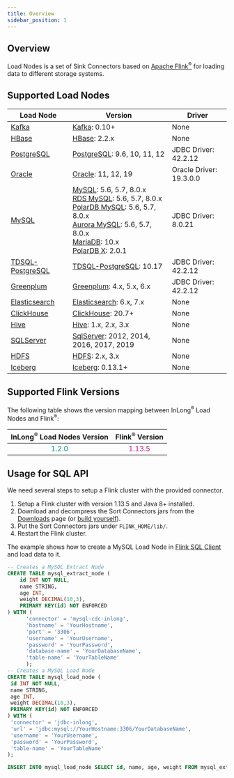 ```yaml
---
title: Overview
sidebar_position: 1
---
```


## Overview

Load Nodes is a set of Sink Connectors based on <a href="https://flink.apache.org/">Apache Flink<sup>®</sup></a> for loading data to different storage systems. 

## Supported Load Nodes
| Load Node                               | Version                                                                                                                                                                                                                                                                                                                                                                                                | Driver                  |
|-----------------------------------------|--------------------------------------------------------------------------------------------------------------------------------------------------------------------------------------------------------------------------------------------------------------------------------------------------------------------------------------------------------------------------------------------------------|-------------------------|
| [Kafka](kafka.md)                       | [Kafka](https://kafka.apache.org/): 0.10+                                                                                                                                                                                                                                                                                                                                                              | None                    |
| [HBase](hbase.md)                       | [HBase](https://hbase.apache.org/): 2.2.x                                                                                                                                                                                                                                                                                                                                                              | None                    |
| [PostgreSQL](postgresql.md)             | [PostgreSQL](https://www.postgresql.org/): 9.6, 10, 11, 12                                                                                                                                                                                                                                                                                                                                             | JDBC Driver: 42.2.12                     |
| [Oracle](oracle.md)                     | [Oracle](https://www.oracle.com/index.html): 11, 12, 19                                                                                                                                                                                                                                                                                                                                                | Oracle Driver: 19.3.0.0 |
| [MySQL](mysql.md)                       | [MySQL](https://dev.mysql.com/doc): 5.6, 5.7, 8.0.x <br/> [RDS MySQL](https://www.aliyun.com/product/rds/mysql): 5.6, 5.7, 8.0.x <br/> [PolarDB MySQL](https://www.aliyun.com/product/polardb): 5.6, 5.7, 8.0.x <br/> [Aurora MySQL](https://aws.amazon.com/cn/rds/aurora): 5.6, 5.7, 8.0.x <br/> [MariaDB](https://mariadb.org): 10.x <br/> [PolarDB X](https://github.com/ApsaraDB/galaxysql): 2.0.1 | JDBC Driver: 8.0.21     |
| [TDSQL-PostgreSQL](tdsql-postgresql.md) | [TDSQL-PostgreSQL](https://cloud.tencent.com/document/product/1129): 10.17                                                                                                                                                                                                                                                                                                                             | JDBC Driver: 42.2.12  |
| [Greenplum](greenplum.md)               | [Greenplum](https://greenplum.org/): 4.x, 5.x, 6.x                                                                                                                                                                                                                                                                                                                                                      | JDBC Driver: 42.2.12                     |
| [Elasticsearch](elasticsearch.md)       | [Elasticsearch](https://www.elastic.co/): 6.x, 7.x                                                                                                                                                                                                                                                                                                                                                     | None                    |
| [ClickHouse](clickhouse.md)             | [ClickHouse](https://clickhouse.com/): 20.7+                                                                                                                                                                                                                                                                                                                                                           | None                    |
| [Hive](hive.md)                         | [Hive](https://hive.apache.org/): 1.x, 2.x, 3.x                                                                                                                                                                                                                                                                                                                                                        | None                    |
| [SQLServer](sqlserver.md)               | [SqlServer](https://www.microsoft.com/sql-server): 2012, 2014, 2016, 2017, 2019                                                                                                                                                                                                                                                                                                                        | None                    |
| [HDFS](hdfs.md)                         | [HDFS](https://hadoop.apache.org/): 2.x, 3.x                                                                                                                                                                                                                                                                                                                                                           | None                    |
| [Iceberg](iceberg.md)                   | [Iceberg](https://iceberg.apache.org/): 0.13.1+                                                                                                                                                                                                                                                                                                                                                        | None                    |


## Supported Flink Versions

The following table shows the version mapping between InLong<sup>®</sup> Load Nodes and Flink<sup>®</sup>:

| InLong<sup>®</sup> Load Nodes Version |          Flink<sup>®</sup> Version          |
|:-------------------------------------:|:-------------------------------------------:|
|  <font color="DarkCyan">1.2.0</font>  | <font color="MediumVioletRed">1.13.5</font> |

## Usage for SQL API

We need several steps to setup a Flink cluster with the provided connector.

1. Setup a Flink cluster with version 1.13.5 and Java 8+ installed.
2. Download and decompress the Sort Connectors jars from the [Downloads](/download/main) page (or [build yourself](../../quick_start/how_to_build.md)).
3. Put the Sort Connectors jars under `FLINK_HOME/lib/`.
4. Restart the Flink cluster.

The example shows how to create a MySQL Load Node in [Flink SQL Client](https://ci.apache.org/projects/flink/flink-docs-release-1.13/dev/table/sqlClient.html) and load data to it.

```sql
-- Creates a MySQL Extract Node
CREATE TABLE mysql_extract_node (
    id INT NOT NULL,
    name STRING,
    age INT,
    weight DECIMAL(10,3),
    PRIMARY KEY(id) NOT ENFORCED
) WITH (
      'connector' = 'mysql-cdc-inlong',
      'hostname' = 'YourHostname',
      'port' = '3306',
      'username' = 'YourUsername',
      'password' = 'YourPassword',
      'database-name' = 'YourDatabaseName',
      'table-name' = 'YourTableName'
      );
-- Creates a MySQL Load Node
CREATE TABLE mysql_load_node (
 id INT NOT NULL,
 name STRING,
 age INT,
 weight DECIMAL(10,3),
 PRIMARY KEY(id) NOT ENFORCED
) WITH (
 'connector' = 'jdbc-inlong',
 'url' = 'jdbc:mysql://YourHostname:3306/YourDatabaseName',
 'username' = 'YourUsername',
 'password' = 'YourPassword',
 'table-name' = 'YourTableName'
);

INSERT INTO mysql_load_node SELECT id, name, age, weight FROM mysql_extract_node;
```